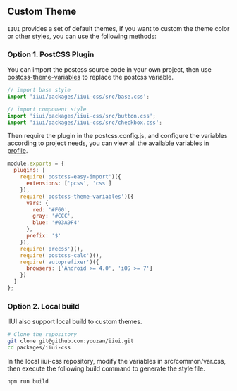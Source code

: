 ## Custom Theme

`IIUI` provides a set of default themes, if you want to custom the theme color or other styles, you can use the following methods:

### Option 1. PostCSS Plugin
You can import the postcss source code in your own project, then use [postcss-theme-variables](https://www.npmjs.com/package/postcss-theme-variables) to replace the postcss variable.

```javascript
// import base style
import 'iiui/packages/iiui-css/src/base.css';

// import component style
import 'iiui/packages/iiui-css/src/button.css';
import 'iiui/packages/iiui-css/src/checkbox.css';
```

Then require the plugin in the postcss.config.js, and configure the variables according to project needs, you can view all the available variables in [profile](https://github.com/youzan/iiui/blob/dev/packages/iiui-css/src/common/var.css).

```javascript
module.exports = {
  plugins: [
    require('postcss-easy-import')({
      extensions: ['pcss', 'css']
    }),
    require('postcss-theme-variables')({
      vars: {
        red: '#F60',
        gray: '#CCC',
        blue: '#03A9F4'
      },
      prefix: '$'
    }),
    require('precss')(),
    require('postcss-calc')(),
    require('autoprefixer')({
      browsers: ['Android >= 4.0', 'iOS >= 7']
    })
  ]
};
```

### Option 2. Local build
IIUI also support local build to custom themes.

```bash
# Clone the repository
git clone git@github.com:youzan/iiui.git
cd packages/iiui-css
```

In the local iiui-css repository, modify the variables in src/common/var.css, then execute the following build command to generate the style file.
```bash
npm run build
```
